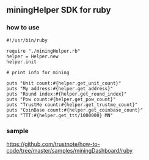 ## miningHelper SDK for ruby

### how to use

```
#!/usr/bin/ruby

require "./miningHelper.rb"
helper = Helper.new
helper.init

# print info for mining 

puts "Unit count:#{helper.get_unit_count}"
puts "My address:#{helper.get_address}"
puts "Round index:#{helper.get_round_index}"
puts "Pow count:#{helper.get_pow_count}"
puts "TrustMe count:#{helper.get_trustme_count}"
puts "CoinBase count:#{helper.get_coinbase_count}"
puts "TTT:#{helper.get_ttt/1000000} MN"
```

### sample
https://github.com/trustnote/how-to-code/tree/master/samples/miningDashboard/ruby

